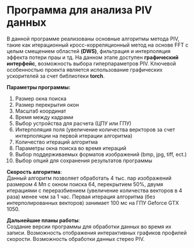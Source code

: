 # Программа для анализа PIV данных
В данной программе реализованы основные алгоритмы метода PIV, такие как итерационный кросс-корреляционный метод на основе FFT с целым смещением областей __(DWS)__, фильтрация и интерполяция эффекта потери праы и тд. На данном этапе доступен __графический интерфейс__, возможность выбора гиперпараметров PIV. Ключевой особенностью проекта является использование графических ускорителей за счет библиотеки __torch__.

__Параметры программы:__
1. Размер окна поиска 
2. Размер перекрытия окон
3. Масштаб координат
4. Время между кадрами
5. Выбор устройства для расчета (ЦПУ или ГПУ)
6. Интерполяция поля (увеличение количества веркторов за счет интерполяции на первой итерации алгоритма)
7. Количество итераций алгоритма
8. Параметры окна поиска во время итераций
9. Выбор поддерживаемых форматов изображений (bmp, jpg, tiff, ect.)
10. Выбор опций для сохранения результатов программы

__Скорость алгоритма__:  
Данный алгоритм позволяет обработать 4 тыс. пар изображений размером 4 Мп с окном поиска 64, перекрытием 50%, двумя итерациями с переразбиением (увеличение количества векторов в 4 раза) менее чем за 1 час. Первая итерация алгоритма (без интерполированных векторов) занимает 100 мс на ГПУ Geforce GTX 1050.

__Дальнейшие планы работы__:  
Создание версии программы для обработки данных во время их записи. Возможность отображения интерактивных графиков профилей скорости. Возможность обработки данных стерео PIV.
